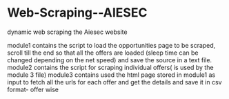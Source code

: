 # Web-Scraping--AIESEC
dynamic web scraping the Aiesec website

module1 contains the script to load the opportunities page to be scraped, scroll till the end so that all the offers are loaded (sleep time can be changed depending on the net speed) and save the source in a text file.
module2 contains the script for scraping individual offers( is used by the module 3 file)
module3 contains used the html page stored in module1 as input to fetch all the urls for each offer and get the details and save it in csv format- offer wise
